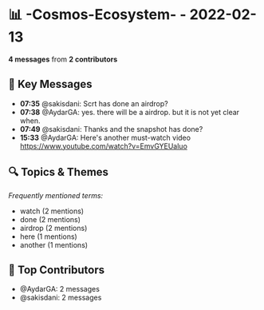 # 📊 -Cosmos-Ecosystem- - 2022-02-13
**4 messages** from **2 contributors**

## 💬 Key Messages
- **07:35** @sakisdani: Scrt has done an airdrop?
- **07:38** @AydarGA: yes. there will be a airdrop. but it is not yet clear when.
- **07:49** @sakisdani: Thanks and the snapshot has done?
- **15:33** @AydarGA: Here's another must-watch video     https://www.youtube.com/watch?v=EmvGYEUaluo

## 🔍 Topics & Themes
*Frequently mentioned terms:*
- watch (2 mentions)
- done (2 mentions)
- airdrop (2 mentions)
- here (1 mentions)
- another (1 mentions)

## 👥 Top Contributors
- @AydarGA: 2 messages
- @sakisdani: 2 messages